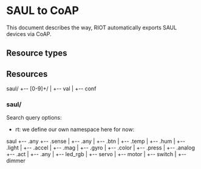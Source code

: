 # SAUL to CoAP
This document describes the way, RIOT automatically exports SAUL devices via CoAP.

## Resource types


## Resources

saul/
+-- [0-9]+/
|   +-- val
|   +-- conf


### saul/

Search query options:
- rt: we define our own namespace here for now:

saul
+-- .any
+-- .sense
|   +-- .any
|   +-- .btn
|   +-- .temp
|   +-- .hum
|   +-- .light
|   +-- .accel
|   +-- .mag
|   +-- .gyro
|   +-- .color
|   +-- .press
|   +-- .analog
+-- .act
|   +-- .any
|   +-- led_rgb
|   +-- servo
|   +-- motor
|   +-- switch
|   +-- dimmer
